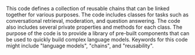 This code defines a collection of reusable chains that can be linked together for various purposes. The code includes classes for tasks such as conversational retrieval, moderation, and question answering. The code also includes several private properties and methods for each class. The purpose of the code is to provide a library of pre-built components that can be used to quickly build complex language models. Keywords for this code might include "language models", "chains", and "reusability".

